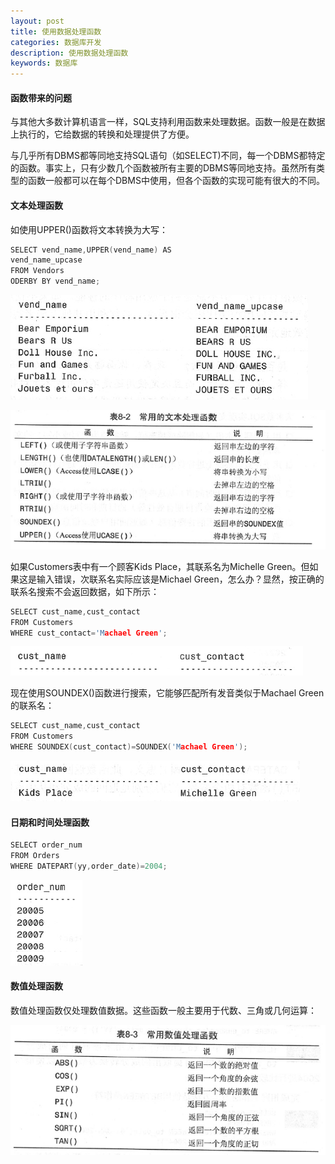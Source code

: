 ```yaml
---
layout: post
title: 使用数据处理函数
categories: 数据库开发
description: 使用数据处理函数
keywords: 数据库
---
```


#### 函数带来的问题

与其他大多数计算机语言一样，SQL支持利用函数来处理数据。函数一般是在数据上执行的，它给数据的转换和处理提供了方便。

与几乎所有DBMS都等同地支持SQL语句（如SELECT)不同，每一个DBMS都特定的函数。事实上，只有少数几个函数被所有主要的DBMS等同地支持。虽然所有类型的函数一般都可以在每个DBMS中使用，但各个函数的实现可能有很大的不同。

#### 文本处理函数

如使用UPPER()函数将文本转换为大写：

```cpp
SELECT vend_name,UPPER(vend_name) AS
vend_name_upcase
FROM Vendors
ODERBY BY vend_name;
```

![](/images/posts/DataBase/90.png)

![](/images/posts/DataBase/91.png)

如果Customers表中有一个顾客Kids Place，其联系名为Michelle Green。但如果这是输入错误，次联系名实际应该是Michael Green，怎么办？显然，按正确的联系名搜索不会返回数据，如下所示：

```cpp
SELECT cust_name,cust_contact
FROM Customers
WHERE cust_contact='Machael Green';
```

![](/images/posts/DataBase/92.png)

现在使用SOUNDEX()函数进行搜索，它能够匹配所有发音类似于Machael Green的联系名：

```cpp
SELECT cust_name,cust_contact
FROM Customers
WHERE SOUNDEX(cust_contact)=SOUNDEX('Machael Green');
```


![](/images/posts/DataBase/93.png)

#### 日期和时间处理函数

```cpp
SELECT order_num
FROM Orders
WHERE DATEPART(yy,order_date)=2004;
```

![](/images/posts/DataBase/94.png)

#### 数值处理函数

数值处理函数仅处理数值数据。这些函数一般主要用于代数、三角或几何运算：


![](/images/posts/DataBase/95.png)




